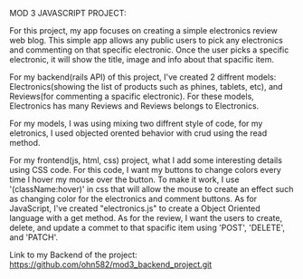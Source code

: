 MOD 3 JAVASCRIPT PROJECT: 

For this project, my app focuses on creating a simple electronics review web blog. This simple app allows any public users to pick any electronics and commenting on that specific electronic. Once the user picks a specific electronic, it will show the title, image and info about that spacific item.

For my backend(rails API) of this project, I've created 2 diffrent models: Electronics(showing the list of products such as phines, tablets, etc), and Reviews(for commenting a spacific electronic). For these models, Electronics has many Reviews and Reviews belongs to Electronics. 

For my models, I was using mixing two diffrent style of code, for my eletronics, I used objected orented behavior with crud using the read method.

For my frontend(js, html, css) project, what I add some interesting details using CSS code. For this code, I want my buttons to change colors every time I hover my mouse over the button. To make it work, I use '(className:hover)' in css that will allow the mouse to create an effect such as changing color for the electronics and comment buttons. As for JavaScript, I've created "electronics.js" to create a Object Oriented language with a get method. As for the review, I want the users to create, delete, and update a commet to that spacific item using 'POST', 'DELETE', and 'PATCH'.


Link to my Backend of the project: https://github.com/ohn582/mod3_backend_project.git
